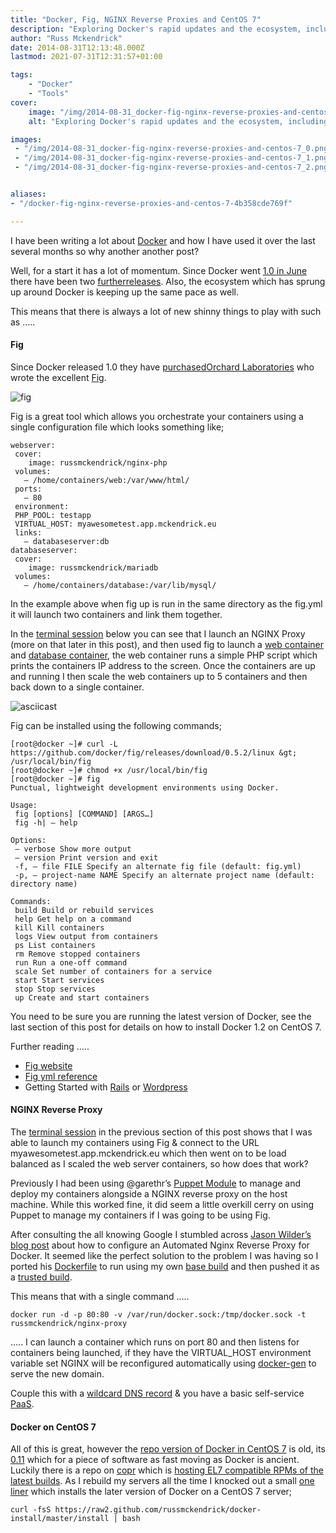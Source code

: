 ```yaml
---
title: "Docker, Fig, NGINX Reverse Proxies and CentOS 7"
description: "Exploring Docker's rapid updates and the ecosystem, including using Fig for container orchestration and setting up an NGINX reverse proxy."
author: "Russ Mckendrick"
date: 2014-08-31T12:13:48.000Z
lastmod: 2021-07-31T12:31:57+01:00

tags:
    - "Docker"
    - "Tools"
cover:
    image: "/img/2014-08-31_docker-fig-nginx-reverse-proxies-and-centos-7_0.png" 
    alt: "Exploring Docker's rapid updates and the ecosystem, including using Fig for container orchestration and setting up an NGINX reverse proxy."

images:
 - "/img/2014-08-31_docker-fig-nginx-reverse-proxies-and-centos-7_0.png"
 - "/img/2014-08-31_docker-fig-nginx-reverse-proxies-and-centos-7_1.png"
 - "/img/2014-08-31_docker-fig-nginx-reverse-proxies-and-centos-7_2.png"


aliases:
- "/docker-fig-nginx-reverse-proxies-and-centos-7-4b358cde769f"

---
```


I have been writing a lot about [Docker](https://www.docker.com/) and how I have used it over the last several months so why another another post?

Well, for a start it has a lot of momentum. Since Docker went [1.0 in June](http://blog.docker.com/2014/06/its-here-docker-1-0/) there have been two [further](http://blog.docker.com/2014/07/announcing-docker-1-1/)[releases](http://blog.docker.com/2014/08/announcing-docker-1-2-0/). Also, the ecosystem which has sprung up around Docker is keeping up the same pace as well.

This means that there is always a lot of new shinny things to play with such as …..

#### Fig

Since Docker released 1.0 they have [purchased](http://blog.docker.com/2014/07/welcoming-the-orchard-and-fig-team/)[Orchard Laboratories](https://www.orchardup.com/) who wrote the excellent [Fig](http://www.fig.sh/).

![fig](/img/2014-08-31_docker-fig-nginx-reverse-proxies-and-centos-7_1.png)

Fig is a great tool which allows you orchestrate your containers using a single configuration file which looks something like;

```
webserver:
 cover:
    image: russmckendrick/nginx-php
 volumes:
   — /home/containers/web:/var/www/html/
 ports:
   — 80
 environment:
 PHP_POOL: testapp
 VIRTUAL_HOST: myawesometest.app.mckendrick.eu
 links:
   — databaseserver:db
databaseserver:
 cover:
    image: russmckendrick/mariadb
 volumes:
   — /home/containers/database:/var/lib/mysql/
```

In the example above when fig up is run in the same directory as the fig.yml it will launch two containers and link them together.

In the [terminal session](https://asciinema.org/a/11845) below you can see that I launch an NGINX Proxy (more on that later in this post), and then used fig to launch a [web container](https://github.com/russmckendrick/docker/pkgs/container/php7) and [database container](https://github.com/russmckendrick/docker/pkgs/container/mariadb), the web container runs a simple PHP script which prints the containers IP address to the screen. Once the containers are up and running I then scale the web containers up to 5 containers and then back down to a single container.

![asciicast](/img/2014-08-31_docker-fig-nginx-reverse-proxies-and-centos-7_2.png)

Fig can be installed using the following commands;

```
[root@docker ~]# curl -L https://github.com/docker/fig/releases/download/0.5.2/linux &gt; /usr/local/bin/fig
[root@docker ~]# chmod +x /usr/local/bin/fig
[root@docker ~]# fig
Punctual, lightweight development environments using Docker.

Usage:
 fig [options] [COMMAND] [ARGS…]
 fig -h| — help

Options:
 — verbose Show more output
 — version Print version and exit
 -f, — file FILE Specify an alternate fig file (default: fig.yml)
 -p, — project-name NAME Specify an alternate project name (default: directory name)

Commands:
 build Build or rebuild services
 help Get help on a command
 kill Kill containers
 logs View output from containers
 ps List containers
 rm Remove stopped containers
 run Run a one-off command
 scale Set number of containers for a service
 start Start services
 stop Stop services
 up Create and start containers
```

You need to be sure you are running the latest version of Docker, see the last section of this post for details on how to install Docker 1.2 on CentOS 7.

Further reading …..

- [Fig website](http://www.fig.sh/)
- [Fig yml reference](http://www.fig.sh/yml.html)
- Getting Started with [Rails](http://www.fig.sh/rails.html) or [Wordpress](http://www.fig.sh/wordpress.html)

#### NGINX Reverse Proxy

The [terminal session](https://asciinema.org/a/11845) in the previous section of this post shows that I was able to launch my containers using Fig & connect to the URL myawesometest.app.mckendrick.eu which then went on to be load balanced as I scaled the web server containers, so how does that work?

Previously I had been using @garethr’s [Puppet Module](https://forge.puppetlabs.com/garethr/docker) to manage and deploy my containers alongside a NGINX reverse proxy on the host machine. While this worked fine, it did seem a little overkill cerry on using Puppet to manage my containers if I was going to be using Fig.

After consulting the all knowing Google I stumbled across [Jason Wilder’s blog post](http://jasonwilder.com/blog/2014/03/25/automated-nginx-reverse-proxy-for-docker/) about how to configure an Automated Nginx Reverse Proxy for Docker. It seemed like the perfect solution to the problem I was having so I ported his [Dockerfile](https://github.com/jwilder/nginx-proxy) to run using my own [base build](https://github.com/russmckendrick/docker/pkgs/container/base) and then pushed it as a [trusted build](https://github.com/russmckendrick/docker/pkgs/container/nginx).

This means that with a single command …..

```
docker run -d -p 80:80 -v /var/run/docker.sock:/tmp/docker.sock -t russmckendrick/nginx-proxy
```

….. I can launch a container which runs on port 80 and then listens for containers being launched, if they have the VIRTUAL_HOST environment variable set NGINX will be reconfigured automatically using [docker-gen](https://github.com/jwilder/docker-gen) to serve the new domain.

Couple this with a [wildcard DNS record](http://en.wikipedia.org/wiki/Wildcard_DNS_record) & you have a basic self-service [PaaS](http://en.wikipedia.org/wiki/Platform_as_a_service).

#### Docker on CentOS 7

All of this is great, however the [repo version of Docker in CentOS 7](http://mirror.centos.org/centos-7/) is old, its [0.11](http://blog.docker.com/2014/05/docker-0-11-release-candidate-for-1-0/) which for a piece of software as fast moving as Docker is ancient. Luckily there is a repo on [copr](https://copr.fedoraproject.org/coprs/) which is [hosting EL7 compatible RPMs of the latest builds](https://copr.fedoraproject.org/coprs/goldmann/docker-io/). As I rebuild my servers all the time I knocked out a small [one liner](https://github.com/russmckendrick/docker-install) which installs the later version of Docker on a CentOS 7 server;

```
curl -fsS https://raw2.github.com/russmckendrick/docker-install/master/install | bash
```
